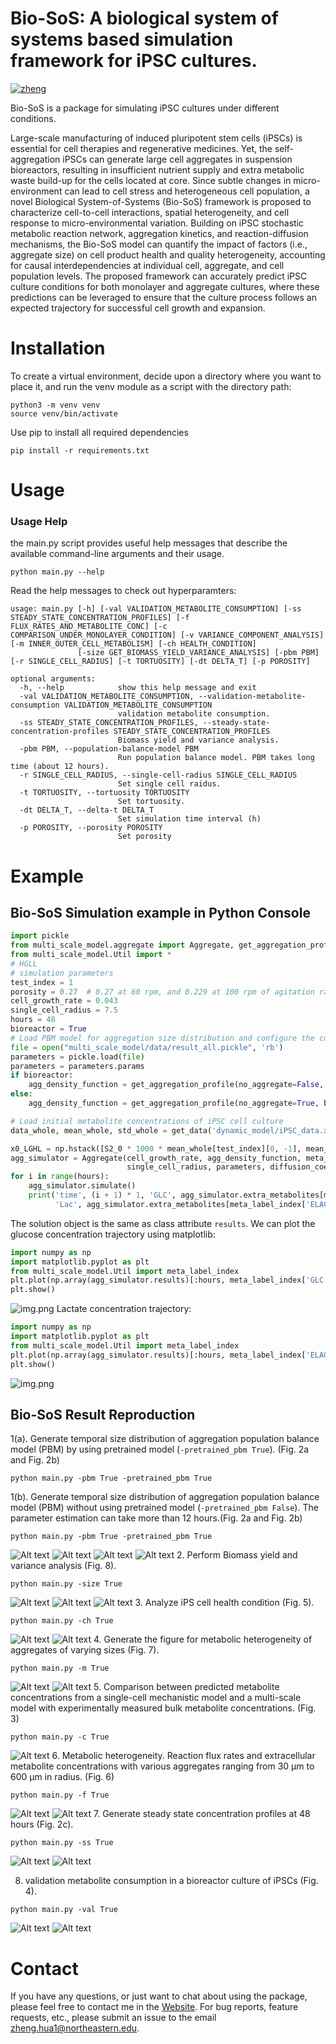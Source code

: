 Bio-SoS: A biological system of systems based simulation framework for iPSC cultures.
===========
[![zheng](https://img.shields.io/badge/Author-Zheng.H-yellow)](https://zhenghuazx.github.io/hua.zheng/)


Bio-SoS is a package for simulating iPSC cultures under different conditions.

Large-scale manufacturing of induced pluripotent stem cells (iPSCs) is essential for cell therapies and regenerative 
medicines. Yet, the self-aggregation iPSCs can generate large cell aggregates in suspension bioreactors, resulting in 
insufficient nutrient supply and extra metabolic waste build-up for the cells located at core. Since subtle changes in 
micro-environment can lead to cell stress and heterogeneous cell population, a novel Biological System-of-Systems 
(Bio-SoS) framework is proposed to characterize cell-to-cell interactions, spatial heterogeneity, and cell response to 
micro-environmental variation. Building on iPSC stochastic metabolic reaction network, aggregation kinetics, and 
reaction-diffusion mechanisms, the Bio-SoS model can quantify the impact of factors (i.e., aggregate size) on cell 
product health and quality heterogeneity, accounting for causal interdependencies at individual cell, aggregate, and 
cell population levels. The proposed framework can accurately predict iPSC culture conditions for both monolayer and 
aggregate cultures, where these predictions can be leveraged to ensure that the culture process follows an expected 
trajectory for successful cell growth and expansion. 

Installation
======================================
To create a virtual environment, decide upon a directory where you want to place it, and run the venv module as a 
script with the directory path:
```shell
python3 -m venv venv
source venv/bin/activate
```
Use pip to install all required dependencies
```shell
pip install -r requirements.txt
```
Usage
======================================
### Usage Help
the main.py script provides useful help messages that describe the available command-line arguments and their usage.
```shell
python main.py --help
```
Read the help messages to check out hyperparamters:
```shell
usage: main.py [-h] [-val VALIDATION_METABOLITE_CONSUMPTION] [-ss STEADY_STATE_CONCENTRATION_PROFILES] [-f FLUX_RATES_AND_METABOLITE_CONC] [-c COMPARISON_UNDER_MONOLAYER_CONDITION] [-v VARIANCE_COMPONENT_ANALYSIS] [-m INNER_OUTER_CELL_METABOLISM] [-ch HEALTH_CONDITION]
               [-size GET_BIOMASS_YIELD_VARIANCE_ANALYSIS] [-pbm PBM] [-r SINGLE_CELL_RADIUS] [-t TORTUOSITY] [-dt DELTA_T] [-p POROSITY]

optional arguments:
  -h, --help            show this help message and exit
  -val VALIDATION_METABOLITE_CONSUMPTION, --validation-metabolite-consumption VALIDATION_METABOLITE_CONSUMPTION
                        validation metabolite consumption.
  -ss STEADY_STATE_CONCENTRATION_PROFILES, --steady-state-concentration-profiles STEADY_STATE_CONCENTRATION_PROFILES
                        Biomass yield and variance analysis.
  -pbm PBM, --population-balance-model PBM
                        Run population balance model. PBM takes long time (about 12 hours).
  -r SINGLE_CELL_RADIUS, --single-cell-radius SINGLE_CELL_RADIUS
                        Set single cell raidus.
  -t TORTUOSITY, --tortuosity TORTUOSITY
                        Set tortuosity.
  -dt DELTA_T, --delta-t DELTA_T
                        Set simulation time interval (h)
  -p POROSITY, --porosity POROSITY
                        Set porosity
```

Example
===========
## Bio-SoS Simulation example in Python Console
```python
import pickle
from multi_scale_model.aggregate import Aggregate, get_aggregation_profile
from multi_scale_model.Util import *
# HGLL
# simulation parameters
test_index = 1
porosity = 0.27  # 0.27 at 60 rpm, and 0.229 at 100 rpm of agitation rate
cell_growth_rate = 0.043
single_cell_radius = 7.5
hours = 48
bioreactor = True
# Load PBM model for aggregation size distribution and configure the culture setting (monolayer versus bioreactor)
file = open("multi_scale_model/data/result_all.pickle", 'rb')
parameters = pickle.load(file)
parameters = parameters.params
if bioreactor:
    agg_density_function = get_aggregation_profile(no_aggregate=False, bioreactor=True) # bioreactor
else:
    agg_density_function = get_aggregation_profile(no_aggregate=True, bioreactor=False) # monolayer

# Load initial metabolite concentrations of iPSC cell culture
data_whole, mean_whole, std_whole = get_data('dynamic_model/iPSC_data.xlsx')

x0_LGHL = np.hstack([S2_0 * 1000 * mean_whole[test_index][0, -1], mean_whole[test_index][0]])
agg_simulator = Aggregate(cell_growth_rate, agg_density_function, meta_index, x0_LGHL,
                          single_cell_radius, parameters, diffusion_coef, porosity, delta_t=1)
for i in range(hours):
    agg_simulator.simulate()
    print('time', (i + 1) * 1, 'GLC', agg_simulator.extra_metabolites[meta_label_index['GLC'][1]],
          'Lac', agg_simulator.extra_metabolites[meta_label_index['ELAC'][1]])
```

The solution object is the same as class attribute `results`. We can plot the glucose concentration trajectory using matplotlib:
```python
import numpy as np
import matplotlib.pyplot as plt
from multi_scale_model.Util import meta_label_index
plt.plot(np.array(agg_simulator.results)[:hours, meta_label_index['GLC'][0]]) # plot simulated trajectory of glucose
plt.show()
```
![img.png](asset/glc.png)
Lactate concentration trajectory:
```python
import numpy as np
import matplotlib.pyplot as plt
from multi_scale_model.Util import meta_label_index
plt.plot(np.array(agg_simulator.results)[:hours, meta_label_index['ELAC'][0]]) # plot simulated trajectory of lactate
plt.show()
```
![img.png](asset/lac.png)

## Bio-SoS Result Reproduction
1(a). Generate temporal size distribution of aggregation population balance model (PBM) by using pretrained model 
(`-pretrained_pbm True`). (Fig. 2a and Fig. 2b)
```shell
python main.py -pbm True -pretrained_pbm True
```
1(b). Generate temporal size distribution of aggregation population balance model (PBM) without using pretrained model 
(`-pretrained_pbm False`). The parameter estimation can take more than 12 hours.(Fig. 2a and Fig. 2b)
```shell
python main.py -pbm True -pretrained_pbm True
```
![Alt text](multi_scale_model/result/PBM/mean_curve.svg)
![Alt text](multi_scale_model/result/PBM/radius-600-hour-24.svg)
![Alt text](multi_scale_model/result/PBM/radius-600-hour-48.svg)
![Alt text](multi_scale_model/result/PBM/radius-600-hour-72.svg)
2. Perform Biomass yield and variance analysis (Fig. 8).
```shell
python main.py -size True
```
![Alt text](multi_scale_model/result/variance-component-analysis/mean-variance-24.svg)
![Alt text](multi_scale_model/result/variance-component-analysis/mean-variance-48.svg)
![Alt text](multi_scale_model/result/variance-component-analysis/mean-variance-72.svg)
3. Analyze iPS cell health condition (Fig. 5).
```shell
python main.py -ch True
```
![Alt text](multi_scale_model/result/unhealthy/Lac-40-2.5.svg)
![Alt text](multi_scale_model/result/unhealthy/Glc-40-2.5.svg)
4. Generate the figure for metabolic heterogeneity of aggregates of varying sizes (Fig. 7).
```shell
python main.py -m True
```
![Alt text](multi_scale_model/result/flux_rate/relative_flux.svg)
![Alt text](multi_scale_model/result/flux_rate/relative_flux.svg)
5. Comparison between predicted metabolite concentrations from a single-cell mechanistic model and a multi-scale model with experimentally measured bulk metabolite concentrations. (Fig. 3)
```shell
python main.py -c True
```
![Alt text](multi_scale_model/result/simulation-with-agg/HGLL-NH4-draw_measurement-True.svg)
6. Metabolic heterogeneity. Reaction flux rates and extracellular metabolite concentrations with various aggregates ranging from 30 μm to 600 μm in radius. (Fig. 6)
```shell
python main.py -f True
```
![Alt text](multi_scale_model/result/optimal_size/Biomass-metabolites-ala-0.1.svg)
![Alt text](multi_scale_model/result/optimal_size/Biomass-reaction-ala-0.1.svg)
7. Generate steady state concentration profiles at 48 hours (Fig. 2c).
```shell
python main.py -ss True
```
![Alt text](multi_scale_model/result/reaction-diffusion/GLC.svg)
![Alt text](multi_scale_model/result/reaction-diffusion/ELAC.svg)

8. validation metabolite consumption in a bioreactor culture of iPSCs (Fig. 4).
```shell
python main.py -val True
```
![Alt text](multi_scale_model/result/validation-Kwok2017/HGLL-GLC-with-err.svg)
![Alt text](multi_scale_model/result/validation-Kwok2017/HGLL-Lac-with-err.svg)

# Contact
If you have any questions, or just want to chat about using the package,
please feel free to contact me in the [Website](https://zhenghuazx.github.io/hua.zheng/).
For bug reports, feature requests, etc., please submit an issue to the email <zheng.hua1@northeastern.edu>.
